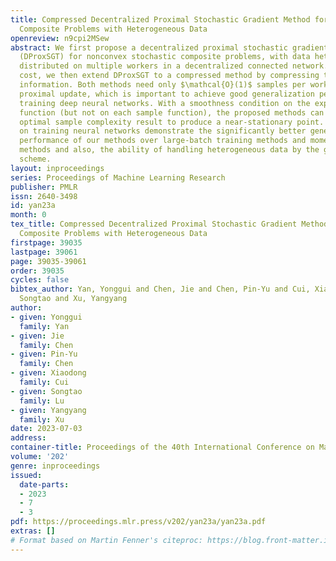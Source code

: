 ```yaml
---
title: Compressed Decentralized Proximal Stochastic Gradient Method for Nonconvex
  Composite Problems with Heterogeneous Data
openreview: n9cpi2MSew
abstract: We first propose a decentralized proximal stochastic gradient tracking method
  (DProxSGT) for nonconvex stochastic composite problems, with data heterogeneously
  distributed on multiple workers in a decentralized connected network. To save communication
  cost, we then extend DProxSGT to a compressed method by compressing the communicated
  information. Both methods need only $\mathcal{O}(1)$ samples per worker for each
  proximal update, which is important to achieve good generalization performance on
  training deep neural networks. With a smoothness condition on the expected loss
  function (but not on each sample function), the proposed methods can achieve an
  optimal sample complexity result to produce a near-stationary point. Numerical experiments
  on training neural networks demonstrate the significantly better generalization
  performance of our methods over large-batch training methods and momentum variance-reduction
  methods and also, the ability of handling heterogeneous data by the gradient tracking
  scheme.
layout: inproceedings
series: Proceedings of Machine Learning Research
publisher: PMLR
issn: 2640-3498
id: yan23a
month: 0
tex_title: Compressed Decentralized Proximal Stochastic Gradient Method for Nonconvex
  Composite Problems with Heterogeneous Data
firstpage: 39035
lastpage: 39061
page: 39035-39061
order: 39035
cycles: false
bibtex_author: Yan, Yonggui and Chen, Jie and Chen, Pin-Yu and Cui, Xiaodong and Lu,
  Songtao and Xu, Yangyang
author:
- given: Yonggui
  family: Yan
- given: Jie
  family: Chen
- given: Pin-Yu
  family: Chen
- given: Xiaodong
  family: Cui
- given: Songtao
  family: Lu
- given: Yangyang
  family: Xu
date: 2023-07-03
address: 
container-title: Proceedings of the 40th International Conference on Machine Learning
volume: '202'
genre: inproceedings
issued:
  date-parts:
  - 2023
  - 7
  - 3
pdf: https://proceedings.mlr.press/v202/yan23a/yan23a.pdf
extras: []
# Format based on Martin Fenner's citeproc: https://blog.front-matter.io/posts/citeproc-yaml-for-bibliographies/
---
```

